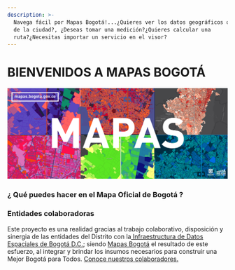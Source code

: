 ```yaml
---
description: >-
  Navega fácil por Mapas Bogotá!...¿Quieres ver los datos geográficos oficiales
  de la ciudad?, ¿Deseas tomar una medición?¿Quieres calcular una
  ruta?¿Necesitas importar un servicio en el visor?
---
```


# BIENVENIDOS A MAPAS BOGOTÁ

![](.gitbook/assets/nuevo_1901x720-02.png)

###                               ¿ Qué puedes hacer en el Mapa Oficial de Bogotá ? <a id="h.p_e8fvTXmE5MH3"></a>



###                                                     Entidades colaboradoras

Este proyecto es una realidad gracias al trabajo colaborativo, disposición  y sinergia de las entidades del Distrito con la[ Infraestructura de Datos Espaciales de Bogotá D.C.](https://www.ideca.gov.co/); siendo [Mapas Bogotá](http://mapas.bogota.gov.co/) el resultado de este esfuerzo, al integrar y brindar los insumos necesarios para construir una Mejor Bogotá para Todos. [Conoce nuestros colaboradores.](http://idecabogota.maps.arcgis.com/apps/MapTour/index.html?appid=d68afe7909e445a58ee86a3dc0fba2b8)

